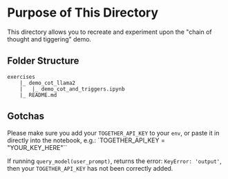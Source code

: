# Purpose of This Directory
This directory allows you to recreate and experiment upon the "chain of thought and tiggering" demo.
 
## Folder Structure
```
exercises
    |_ demo_cot_llama2
    |   |_ demo_cot_and_triggers.ipynb
    |_ README.md
```

## Gotchas
Please make sure you add your `TOGETHER_API_KEY` to your `env`, or paste it in directly into the notebook, e.g.:
`TOGETHER_API_KEY = "YOUR_KEY_HERE"``

If running `query_model(user_prompt)`, returns the error: `KeyError: 'output'`, then your `TOGETHER_API_KEY` has not been correctly added.
